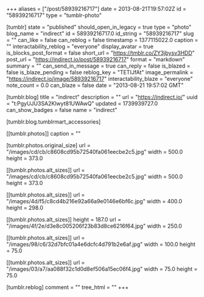 +++
aliases = ["/post/58939216717"]
date = 2013-08-21T19:57:02Z
id = "58939216717"
type = "tumblr-photo"

[tumblr]
state = "published"
should_open_in_legacy = true
type = "photo"
blog_name = "indirect"
id = 58939216717.0
id_string = "58939216717"
slug = ""
can_like = false
can_reblog = false
timestamp = 1377115022.0
caption = ""
interactability_reblog = "everyone"
display_avatar = true
is_blocks_post_format = false
short_url = "https://tmblr.co/ZY3jbysv3HDD"
post_url = "https://indirect.io/post/58939216717"
format = "markdown"
summary = ""
can_send_in_message = true
can_reply = false
is_blazed = false
is_blaze_pending = false
reblog_key = "TETIJfAt"
image_permalink = "https://indirect.io/image/58939216717"
interactability_blaze = "everyone"
note_count = 0.0
can_blaze = false
date = "2013-08-21 19:57:02 GMT"

[tumblr.blog]
title = "indirect"
description = ""
url = "https://indirect.io/"
uuid = "t:PgyUJU3SA2Klwyt81UWAwQ"
updated = 1739939727.0
can_show_badges = false
name = "indirect"

[tumblr.blog.tumblrmart_accessories]

[[tumblr.photos]]
caption = ""

[tumblr.photos.original_size]
url = "/images/cd/cb/c8608cd95b72540fa061eecbe2c5.jpg"
width = 500.0
height = 373.0

[[tumblr.photos.alt_sizes]]
url = "/images/cd/cb/c8608cd95b72540fa061eecbe2c5.jpg"
width = 500.0
height = 373.0

[[tumblr.photos.alt_sizes]]
url = "/images/4d/f5/c8cd4b216e92a66a9e0146e6bf6c.jpg"
width = 400.0
height = 298.0

[[tumblr.photos.alt_sizes]]
height = 187.0
url = "/images/4f/2e/d3e8c005206f23b83d8ce6216f64.jpg"
width = 250.0

[[tumblr.photos.alt_sizes]]
url = "/images/98/c6/32d7bfc01a4e6dcfc4d791b2e6af.jpg"
width = 100.0
height = 75.0

[[tumblr.photos.alt_sizes]]
url = "/images/03/a7/aa088f32c1d0d8ef506a15ec06f4.jpg"
width = 75.0
height = 75.0

[tumblr.reblog]
comment = ""
tree_html = ""
+++
